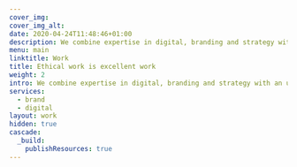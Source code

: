 ```yaml
---
cover_img: 
cover_img_alt: 
date: 2020-04-24T11:48:46+01:00
description: We combine expertise in digital, branding and strategy with an unwavering commitment to social change.
menu: main
linktitle: Work
title: Ethical work is excellent work
weight: 2
intro: We combine expertise in digital, branding and strategy with an unwavering commitment to social change.
services: 
  - brand
  - digital 
layout: work
hidden: true
cascade:
  _build:
    publishResources: true
---
```

